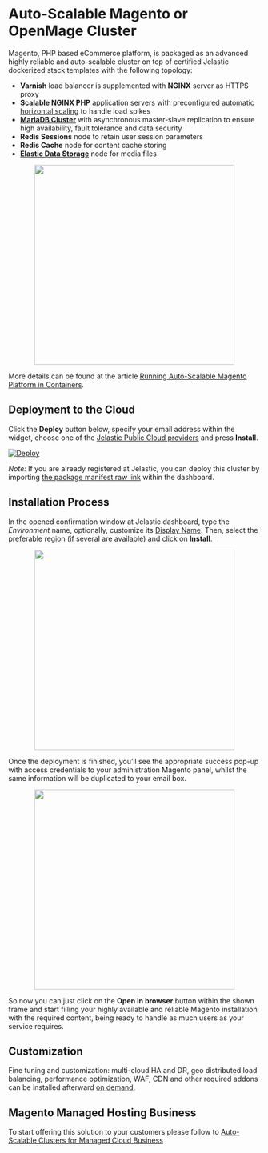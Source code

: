 # Auto-Scalable Magento or OpenMage Cluster

Magento, PHP based eCommerce platform, is packaged as an advanced highly reliable and auto-scalable cluster on top of certified Jelastic dockerized stack templates with the following topology:

- **Varnish** load balancer is supplemented with **NGINX** server as HTTPS proxy
- **Scalable NGINX PHP** application servers with preconfigured [automatic horizontal scaling](https://docs.jelastic.com/automatic-horizontal-scaling) to handle load spikes
- [**MariaDB Cluster**](https://github.com/jelastic-jps/mysql-cluster) with asynchronous master-slave replication to ensure high availability, fault tolerance and data security
- **Redis Sessions** node to retain user session parameters
- **Redis Cache** node for content cache storing
- [**Elastic Data Storage**](https://docs.jelastic.com/data-storage-container) node for media files
<p align="center"> 
<img src="https://github.com/jelastic-jps/magento-cluster/blob/master/images/magento-topology.png" width="400">
</p>

More details can be found at the article [Running Auto-Scalable Magento Platform in Containers](https://jelastic.com/blog/auto-scalable-magento-cluster-in-containers/).

## Deployment to the Cloud
Click the **Deploy** button below, specify your email address within the widget, choose one of the [Jelastic Public Cloud providers](https://jelastic.com/install-application/?manifest=https://raw.githubusercontent.com/jelastic-jps/magento-cluster/master/manifest.jps&keys=app.jelastic.eapps.com;app.cloud.hostnet.nl;app.jelastichosting.nl;app.appengine.flow.ch;app.jelasticlw.com.br;app.mircloud.host;app.jcs.opusinteractive.io;app.paas.quarinet.eu) and press **Install**.

[![Deploy](images/deploy-to-jelastic.png)](https://jelastic.com/install-application/?manifest=https://raw.githubusercontent.com/jelastic-jps/magento-cluster/master/manifest.jps&keys=app.jelastic.elastx.net;app.milesweb.cloud;app.jelastic.eapps.com;app.jelastic.saveincloud.net&filter=auto_cluster)

*Note:* If you are already registered at Jelastic, you can deploy this cluster by importing [the package manifest raw link](https://raw.githubusercontent.com/jelastic-jps/magento-cluster/master/manifest.jps) within the dashboard.

## Installation Process
In the opened confirmation window at Jelastic dashboard, type the *Environment* name, optionally, customize its [Display Name](https://docs.jelastic.com/environment-aliases). Then, select the preferable [region](https://docs.jelastic.com/environment-regions) (if several are available) and click on **Install**.

<p align="center"> 
<img src="https://github.com/jelastic-jps/magento-cluster/blob/master/images/magento-installation.png" width="400">
</p>

Once the deployment is finished, you’ll see the appropriate success pop-up with access credentials to your administration Magento panel, whilst the same information will be duplicated to your email box.

<p align="center"> 
<img src="https://github.com/jelastic-jps/magento-cluster/blob/master/images/magento-successful-install.png" width="400">
</p>

So now you can just click on the **Open in browser** button within the shown frame and start filling your highly available and reliable Magento installation with the required content, being ready to handle as much users as your service requires.

## Customization  
Fine tuning and customization: multi-cloud HA and DR, geo distributed load balancing, performance optimization, WAF, CDN and other required addons can be installed afterward [on demand](https://jelastic.com/managed-auto-scalable-clusters-for-business/).

## Magento Managed Hosting Business
To start offering this solution to your customers please follow to [Auto-Scalable Clusters for Managed Cloud Business](https://jelastic.com/apaas/)

